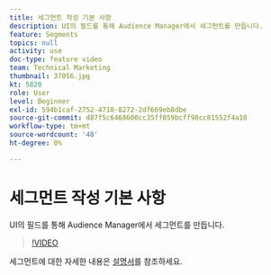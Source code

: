 ```yaml
---
title: 세그먼트 작성 기본 사항
description: UI의 필드를 통해 Audience Manager에서 세그먼트를 만듭니다.
feature: Segments
topics: null
activity: use
doc-type: feature video
team: Technical Marketing
thumbnail: 37056.jpg
kt: 5820
role: User
level: Beginner
exl-id: 594b1caf-2752-4710-8272-2df669eb8dbe
source-git-commit: d87f5c6468600cc35ff059bcff98cc81552f4a10
workflow-type: tm+mt
source-wordcount: '48'
ht-degree: 0%

---
```


# 세그먼트 작성 기본 사항

UI의 필드를 통해 Audience Manager에서 세그먼트를 만듭니다.

>[!VIDEO](https://video.tv.adobe.com/v/326730/?quality=12&learn=on&captions=kor)

세그먼트에 대한 자세한 내용은 [설명서](https://experienceleague.adobe.com/docs/audience-manager/user-guide/features/segments/segments-purpose.html?lang=ko)를 참조하세요.
